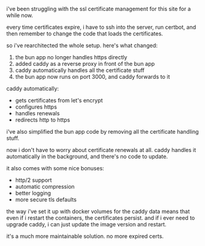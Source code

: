 i've been struggling with the ssl certificate management for this site for a while now.

every time certificates expire, i have to ssh into the server, run certbot, and then remember to change the code that loads the certificates.

so i've rearchitected the whole setup. here's what changed:

1. the bun app no longer handles https directly
2. added caddy as a reverse proxy in front of the bun app
3. caddy automatically handles all the certificate stuff
4. the bun app now runs on port 3000, and caddy forwards to it

caddy automatically:

- gets certificates from let's encrypt
- configures https
- handles renewals
- redirects http to https

i've also simplified the bun app code by removing all the certificate handling stuff.

now i don't have to worry about certificate renewals at all. caddy handles it automatically in the background, and there's no code to update.

it also comes with some nice bonuses:

- http/2 support
- automatic compression
- better logging
- more secure tls defaults

the way i've set it up with docker volumes for the caddy data means that even if i restart the containers, the certificates persist. and if i ever need to upgrade caddy, i can just update the image version and restart.

it's a much more maintainable solution. no more expired certs.
